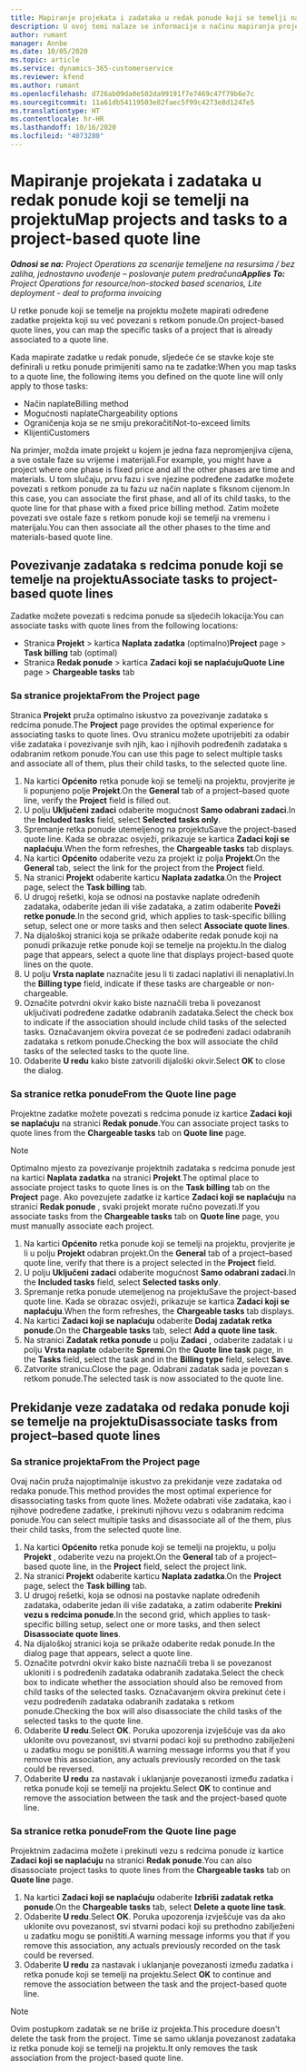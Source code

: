 ```yaml
---
title: Mapiranje projekata i zadataka u redak ponude koji se temelji na projektu
description: U ovoj temi nalaze se informacije o načinu mapiranja projekata i zadataka u redak zadatka koji se temelji na projektu.
author: rumant
manager: Annbe
ms.date: 10/05/2020
ms.topic: article
ms.service: dynamics-365-customerservice
ms.reviewer: kfend
ms.author: rumant
ms.openlocfilehash: d726ab09da0e502da99191f7e7469c47f79b6e7c
ms.sourcegitcommit: 11a61db54119503e82faec5f99c4273e8d1247e5
ms.translationtype: HT
ms.contentlocale: hr-HR
ms.lasthandoff: 10/16/2020
ms.locfileid: "4073280"
---
```

# <a name="map-projects-and-tasks-to-a-project-based-quote-line"></a><span data-ttu-id="d0d79-103">Mapiranje projekata i zadataka u redak ponude koji se temelji na projektu</span><span class="sxs-lookup"><span data-stu-id="d0d79-103">Map projects and tasks to a project-based quote line</span></span>

<span data-ttu-id="d0d79-104">_**Odnosi se na:** Project Operations za scenarije temeljene na resursima / bez zaliha, jednostavno uvođenje – poslovanje putem predračuna_</span><span class="sxs-lookup"><span data-stu-id="d0d79-104">_**Applies To:** Project Operations for resource/non-stocked based scenarios, Lite deployment - deal to proforma invoicing_</span></span>

<span data-ttu-id="d0d79-105">U retke ponude koji se temelje na projektu možete mapirati određene zadatke projekta koji su već povezani s retkom ponude.</span><span class="sxs-lookup"><span data-stu-id="d0d79-105">On project-based quote lines, you can map the specific tasks of a project that is already associated to a quote line.</span></span>

<span data-ttu-id="d0d79-106">Kada mapirate zadatke u redak ponude, sljedeće će se stavke koje ste definirali u retku ponude primijeniti samo na te zadatke:</span><span class="sxs-lookup"><span data-stu-id="d0d79-106">When you map tasks to a quote line, the following items you defined on the quote line will only apply to those tasks:</span></span>

- <span data-ttu-id="d0d79-107">Način naplate</span><span class="sxs-lookup"><span data-stu-id="d0d79-107">Billing method</span></span>
- <span data-ttu-id="d0d79-108">Mogućnosti naplate</span><span class="sxs-lookup"><span data-stu-id="d0d79-108">Chargeability options</span></span>
- <span data-ttu-id="d0d79-109">Ograničenja koja se ne smiju prekoračiti</span><span class="sxs-lookup"><span data-stu-id="d0d79-109">Not-to-exceed limits</span></span>
- <span data-ttu-id="d0d79-110">Klijenti</span><span class="sxs-lookup"><span data-stu-id="d0d79-110">Customers</span></span>

<span data-ttu-id="d0d79-111">Na primjer, možda imate projekt u kojem je jedna faza nepromjenjiva cijena, a sve ostale faze su vrijeme i materijali.</span><span class="sxs-lookup"><span data-stu-id="d0d79-111">For example, you might have a project where one phase is fixed price and all the other phases are time and materials.</span></span> <span data-ttu-id="d0d79-112">U tom slučaju, prvu fazu i sve njezine podređene zadatke možete povezati s retkom ponude za tu fazu uz način naplate s fiksnom cijenom.</span><span class="sxs-lookup"><span data-stu-id="d0d79-112">In this case, you can associate the first phase, and all of its child tasks, to the quote line for that phase with a fixed price billing method.</span></span> <span data-ttu-id="d0d79-113">Zatim možete povezati sve ostale faze s retkom ponude koji se temelji na vremenu i materijalu.</span><span class="sxs-lookup"><span data-stu-id="d0d79-113">You can then associate all the other phases to the time and materials-based quote line.</span></span>

## <a name="associate-tasks-to-project-based-quote-lines"></a><span data-ttu-id="d0d79-114">Povezivanje zadataka s redcima ponude koji se temelje na projektu</span><span class="sxs-lookup"><span data-stu-id="d0d79-114">Associate tasks to project-based quote lines</span></span>

<span data-ttu-id="d0d79-115">Zadatke možete povezati s redcima ponude sa sljedećih lokacija:</span><span class="sxs-lookup"><span data-stu-id="d0d79-115">You can associate tasks with quote lines from the following locations:</span></span>

- <span data-ttu-id="d0d79-116">Stranica **Projekt** > kartica **Naplata zadatka** (optimalno)</span><span class="sxs-lookup"><span data-stu-id="d0d79-116">**Project** page > **Task billing** tab (optimal)</span></span>
- <span data-ttu-id="d0d79-117">Stranica **Redak ponude** > kartica **Zadaci koji se naplaćuju**</span><span class="sxs-lookup"><span data-stu-id="d0d79-117">**Quote Line** page > **Chargeable tasks** tab</span></span> 

### <a name="from-the-project-page"></a><span data-ttu-id="d0d79-118">Sa stranice projekta</span><span class="sxs-lookup"><span data-stu-id="d0d79-118">From the Project page</span></span>

<span data-ttu-id="d0d79-119">Stranica **Projekt** pruža optimalno iskustvo za povezivanje zadataka s redcima ponude.</span><span class="sxs-lookup"><span data-stu-id="d0d79-119">The **Project** page provides the optimal experience for associating tasks to quote lines.</span></span> <span data-ttu-id="d0d79-120">Ovu stranicu možete upotrijebiti za odabir više zadataka i povezivanje svih njih, kao i njihovih podređenih zadataka s odabranim retkom ponude.</span><span class="sxs-lookup"><span data-stu-id="d0d79-120">You can use this page to select multiple tasks and associate all of them, plus their child tasks, to the selected quote line.</span></span>

1. <span data-ttu-id="d0d79-121">Na kartici **Općenito** retka ponude koji se temelji na projektu, provjerite je li popunjeno polje **Projekt**.</span><span class="sxs-lookup"><span data-stu-id="d0d79-121">On the **General** tab of a project–based quote line, verify the **Project** field is filled out.</span></span>
2. <span data-ttu-id="d0d79-122">U polju **Uključeni zadaci** odaberite mogućnost **Samo odabrani zadaci**.</span><span class="sxs-lookup"><span data-stu-id="d0d79-122">In the **Included tasks** field, select **Selected tasks only**.</span></span>
3. <span data-ttu-id="d0d79-123">Spremanje retka ponude utemeljenog na projektu</span><span class="sxs-lookup"><span data-stu-id="d0d79-123">Save the project-based quote line.</span></span> <span data-ttu-id="d0d79-124">Kada se obrazac osvježi, prikazuje se kartica **Zadaci koji se naplaćuju**.</span><span class="sxs-lookup"><span data-stu-id="d0d79-124">When the form refreshes, the **Chargeable tasks** tab displays.</span></span>
4. <span data-ttu-id="d0d79-125">Na kartici **Općenito** odaberite vezu za projekt iz polja **Projekt**.</span><span class="sxs-lookup"><span data-stu-id="d0d79-125">On the **General** tab, select the link for the project from the **Project** field.</span></span>
5. <span data-ttu-id="d0d79-126">Na stranici **Projekt** odaberite karticu **Naplata zadatka**.</span><span class="sxs-lookup"><span data-stu-id="d0d79-126">On the **Project** page, select the **Task billing** tab.</span></span>
6. <span data-ttu-id="d0d79-127">U drugoj rešetki, koja se odnosi na postavke naplate određenih zadataka, odaberite jedan ili više zadataka, a zatim odaberite **Poveži retke ponude**.</span><span class="sxs-lookup"><span data-stu-id="d0d79-127">In the second grid, which applies to task-specific billing setup, select one or more tasks and then select **Associate quote lines**.</span></span>
7. <span data-ttu-id="d0d79-128">Na dijaloškoj stranici koja se prikaže odaberite redak ponude koji na ponudi prikazuje retke ponude koji se temelje na projektu.</span><span class="sxs-lookup"><span data-stu-id="d0d79-128">In the dialog page that appears, select a quote line that displays project-based quote lines on the quote.</span></span>
8. <span data-ttu-id="d0d79-129">U polju **Vrsta naplate** naznačite jesu li ti zadaci naplativi ili nenaplativi.</span><span class="sxs-lookup"><span data-stu-id="d0d79-129">In the **Billing type** field, indicate if these tasks are chargeable or non-chargeable.</span></span>
9. <span data-ttu-id="d0d79-130">Označite potvrdni okvir kako biste naznačili treba li povezanost uključivati podređene zadatke odabranih zadataka.</span><span class="sxs-lookup"><span data-stu-id="d0d79-130">Select the check box to indicate if the association should include child tasks of the selected tasks.</span></span> <span data-ttu-id="d0d79-131">Označavanjem okvira povezat će se podređeni zadaci odabranih zadataka s retkom ponude.</span><span class="sxs-lookup"><span data-stu-id="d0d79-131">Checking the box will associate the child tasks of the selected tasks to the quote line.</span></span>
10. <span data-ttu-id="d0d79-132">Odaberite **U redu** kako biste zatvorili dijaloški okvir.</span><span class="sxs-lookup"><span data-stu-id="d0d79-132">Select **OK** to close the dialog.</span></span>

### <a name="from-the-quote-line-page"></a><span data-ttu-id="d0d79-133">Sa stranice retka ponude</span><span class="sxs-lookup"><span data-stu-id="d0d79-133">From the Quote line page</span></span>

<span data-ttu-id="d0d79-134">Projektne zadatke možete povezati s redcima ponude iz kartice **Zadaci koji se naplaćuju** na stranici **Redak ponude**.</span><span class="sxs-lookup"><span data-stu-id="d0d79-134">You can associate project tasks to quote lines from the **Chargeable tasks** tab on **Quote line** page.</span></span>

>[!NOTE]
><span data-ttu-id="d0d79-135">Optimalno mjesto za povezivanje projektnih zadataka s redcima ponude jest na kartici **Naplata zadatka** na stranici **Projekt**.</span><span class="sxs-lookup"><span data-stu-id="d0d79-135">The optimal place to associate project tasks to quote lines is on the **Task billing** tab on the **Project** page.</span></span> <span data-ttu-id="d0d79-136">Ako povezujete zadatke iz kartice **Zadaci koji se naplaćuju** na stranici **Redak ponude** , svaki projekt morate ručno povezati.</span><span class="sxs-lookup"><span data-stu-id="d0d79-136">If you associate tasks from the **Chargeable tasks** tab on **Quote line** page, you must manually associate each project.</span></span>

1. <span data-ttu-id="d0d79-137">Na kartici **Općenito** retka ponude koji se temelji na projektu, provjerite je li u polju **Projekt** odabran projekt.</span><span class="sxs-lookup"><span data-stu-id="d0d79-137">On the **General** tab of a project–based quote line, verify that there is a project selected in the **Project** field.</span></span>
2. <span data-ttu-id="d0d79-138">U polju **Uključeni zadaci** odaberite mogućnost **Samo odabrani zadaci**.</span><span class="sxs-lookup"><span data-stu-id="d0d79-138">In the **Included tasks** field, select **Selected tasks only**.</span></span>
3. <span data-ttu-id="d0d79-139">Spremanje retka ponude utemeljenog na projektu</span><span class="sxs-lookup"><span data-stu-id="d0d79-139">Save the project-based quote line.</span></span> <span data-ttu-id="d0d79-140">Kada se obrazac osvježi, prikazuje se kartica **Zadaci koji se naplaćuju**.</span><span class="sxs-lookup"><span data-stu-id="d0d79-140">When the form refreshes, the **Chargeable tasks** tab displays.</span></span>
4. <span data-ttu-id="d0d79-141">Na kartici **Zadaci koji se naplaćuju** odaberite **Dodaj zadatak retka ponude**.</span><span class="sxs-lookup"><span data-stu-id="d0d79-141">On the **Chargeable tasks** tab, select **Add a quote line task**.</span></span>
5. <span data-ttu-id="d0d79-142">Na stranici **Zadatak retka ponude** u polju **Zadaci** , odaberite zadatak i u polju **Vrsta naplate** odaberite **Spremi**.</span><span class="sxs-lookup"><span data-stu-id="d0d79-142">On the **Quote line task** page, in the **Tasks** field, select the task and in the **Billing type** field, select **Save**.</span></span> 
6. <span data-ttu-id="d0d79-143">Zatvorite stranicu.</span><span class="sxs-lookup"><span data-stu-id="d0d79-143">Close the page.</span></span> <span data-ttu-id="d0d79-144">Odabrani zadatak sada je povezan s retkom ponude.</span><span class="sxs-lookup"><span data-stu-id="d0d79-144">The selected task is now associated to the quote line.</span></span>

## <a name="disassociate-tasks-from-projectbased-quote-lines"></a><span data-ttu-id="d0d79-145">Prekidanje veze zadataka od redaka ponude koji se temelje na projektu</span><span class="sxs-lookup"><span data-stu-id="d0d79-145">Disassociate tasks from project–based quote lines</span></span>

### <a name="from-the-project-page"></a><span data-ttu-id="d0d79-146">Sa stranice projekta</span><span class="sxs-lookup"><span data-stu-id="d0d79-146">From the Project page</span></span>

<span data-ttu-id="d0d79-147">Ovaj način pruža najoptimalnije iskustvo za prekidanje veze zadataka od redaka ponude.</span><span class="sxs-lookup"><span data-stu-id="d0d79-147">This method provides the most optimal experience for disassociating tasks from quote lines.</span></span> <span data-ttu-id="d0d79-148">Možete odabrati više zadataka, kao i njihove podređene zadatke, i prekinuti njihovu vezu s odabranim redcima ponude.</span><span class="sxs-lookup"><span data-stu-id="d0d79-148">You can select multiple tasks and disassociate all of the them, plus their child tasks, from the selected quote line.</span></span>

1. <span data-ttu-id="d0d79-149">Na kartici **Općenito** retka ponude koji se temelji na projektu, u polju **Projekt** , odaberite vezu na projekt.</span><span class="sxs-lookup"><span data-stu-id="d0d79-149">On the **General** tab of a project–based quote line, in the **Project** field, select the project link.</span></span>
2. <span data-ttu-id="d0d79-150">Na stranici **Projekt** odaberite karticu **Naplata zadatka**.</span><span class="sxs-lookup"><span data-stu-id="d0d79-150">On the **Project** page, select the **Task billing** tab.</span></span>
3. <span data-ttu-id="d0d79-151">U drugoj rešetki, koja se odnosi na postavke naplate određenih zadataka, odaberite jedan ili više zadataka, a zatim odaberite **Prekini vezu s redcima ponude**.</span><span class="sxs-lookup"><span data-stu-id="d0d79-151">In the second grid, which applies to task-specific billing setup, select one or more tasks, and then select **Disassociate quote lines**.</span></span>
4. <span data-ttu-id="d0d79-152">Na dijaloškoj stranici koja se prikaže odaberite redak ponude.</span><span class="sxs-lookup"><span data-stu-id="d0d79-152">In the dialog page that appears, select a quote line.</span></span>
5. <span data-ttu-id="d0d79-153">Označite potvrdni okvir kako biste naznačili treba li se povezanost ukloniti i s podređenih zadataka odabranih zadataka.</span><span class="sxs-lookup"><span data-stu-id="d0d79-153">Select the check box to indicate whether the association should also be removed from child tasks of the selected tasks.</span></span> <span data-ttu-id="d0d79-154">Označavanjem okvira prekinut ćete i vezu podređenih zadataka odabranih zadataka s retkom ponude.</span><span class="sxs-lookup"><span data-stu-id="d0d79-154">Checking the box will also disassociate the child tasks of the selected tasks to the quote line.</span></span>
6. <span data-ttu-id="d0d79-155">Odaberite **U redu**.</span><span class="sxs-lookup"><span data-stu-id="d0d79-155">Select **OK**.</span></span> <span data-ttu-id="d0d79-156">Poruka upozorenja izvješćuje vas da ako uklonite ovu povezanost, svi stvarni podaci koji su prethodno zabilježeni u zadatku mogu se poništiti.</span><span class="sxs-lookup"><span data-stu-id="d0d79-156">A warning message informs you that if you remove this association, any actuals previously recorded on the task could be reversed.</span></span> 
7. <span data-ttu-id="d0d79-157">Odaberite **U redu** za nastavak i uklanjanje povezanosti između zadatka i retka ponude koji se temelji na projektu.</span><span class="sxs-lookup"><span data-stu-id="d0d79-157">Select **OK** to continue and remove the association between the task and the project-based quote line.</span></span>

### <a name="from-the-quote-line-page"></a><span data-ttu-id="d0d79-158">Sa stranice retka ponude</span><span class="sxs-lookup"><span data-stu-id="d0d79-158">From the Quote line page</span></span>

<span data-ttu-id="d0d79-159">Projektnim zadacima možete i prekinuti vezu s redcima ponude iz kartice **Zadaci koji se naplaćuju** na stranici **Redak ponude**.</span><span class="sxs-lookup"><span data-stu-id="d0d79-159">You can also disassociate project tasks to quote lines from the **Chargeable tasks** tab on **Quote line** page.</span></span>

1. <span data-ttu-id="d0d79-160">Na kartici **Zadaci koji se naplaćuju** odaberite **Izbriši zadatak retka ponude**.</span><span class="sxs-lookup"><span data-stu-id="d0d79-160">On the **Chargeable tasks** tab, select **Delete a quote line task**.</span></span>
2. <span data-ttu-id="d0d79-161">Odaberite **U redu**.</span><span class="sxs-lookup"><span data-stu-id="d0d79-161">Select **OK**.</span></span> <span data-ttu-id="d0d79-162">Poruka upozorenja izvješćuje vas da ako uklonite ovu povezanost, svi stvarni podaci koji su prethodno zabilježeni u zadatku mogu se poništiti.</span><span class="sxs-lookup"><span data-stu-id="d0d79-162">A warning message informs you that if you remove this association, any actuals previously recorded on the task could be reversed.</span></span> 
3. <span data-ttu-id="d0d79-163">Odaberite **U redu** za nastavak i uklanjanje povezanosti između zadatka i retka ponude koji se temelji na projektu.</span><span class="sxs-lookup"><span data-stu-id="d0d79-163">Select **OK** to continue and remove the association between the task and the project-based quote line.</span></span>

>[!NOTE]
> <span data-ttu-id="d0d79-164">Ovim postupkom zadatak se ne briše iz projekta.</span><span class="sxs-lookup"><span data-stu-id="d0d79-164">This procedure doesn't delete the task from the project.</span></span> <span data-ttu-id="d0d79-165">Time se samo uklanja povezanost zadataka iz retka ponude koji se temelji na projektu.</span><span class="sxs-lookup"><span data-stu-id="d0d79-165">It only removes the task association from the project-based quote line.</span></span>
